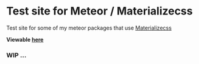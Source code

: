 Test site for Meteor / Materializecss 
=====================================

Test site for some of my meteor packages that use [Materializecss](http://materializecss.com)

**Viewable [here](http://meteor.pfafman.com)**

### WIP ...
